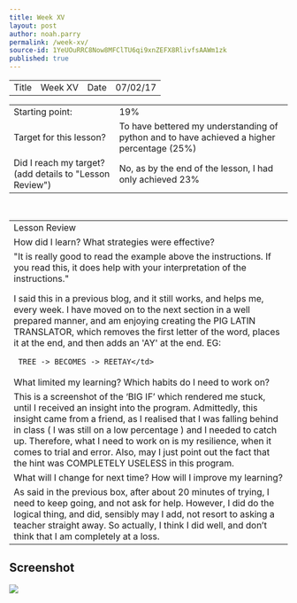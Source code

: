 ```yaml
---
title: Week XV
layout: post
author: noah.parry
permalink: /week-xv/
source-id: 1YeUOuRRC8Now8MFClTU6qi9xnZEFX8RlivfsAAWm1zk
published: true
---
```

<table>
  <tr>
    <td>Title</td>
    <td>Week XV</td>
    <td>Date</td>
    <td>07/02/17</td>
  </tr>
</table>


<table>
  <tr>
    <td>Starting point:</td>
    <td>19%</td>
  </tr>
  <tr>
    <td>Target for this lesson?</td>
    <td>To have bettered my understanding of python and to have achieved a higher percentage (25%)</td>
  </tr>
  <tr>
    <td>Did I reach my target? 
(add details to "Lesson Review")</td>
    <td> No, as by the end of the lesson, I had only achieved 23% </td>
  </tr>
</table>


<table>
  <tr>
    <td>Lesson Review</td>
  </tr>
  <tr>
    <td>How did I learn? What strategies were effective? </td>
  </tr>
  <tr>
    <td>"It is really good to read the example above the instructions. If you read this, it does help with your interpretation of the instructions."

 I said this in a previous blog, and it still works, and helps me, every week. I have moved on to the next section in a well prepared manner, and am enjoying creating the PIG LATIN TRANSLATOR, which removes the first letter of the word, places it at the end, and then adds an 'AY' at the end. EG:

     TREE -> BECOMES -> REETAY</td>
  </tr>
  <tr>
    <td>What limited my learning? Which habits do I need to work on? </td>
  </tr>
  <tr>
    <td>
This is a screenshot of the ‘BIG IF’ which rendered me stuck, until I received an insight into the program. Admittedly, this insight came from a friend, as I realised that I was falling behind in class ( I was still on a low percentage ) and I needed to catch up. Therefore, what I need to work on is my resilience, when it comes to trial and error. Also, may I just point out the fact that the hint was COMPLETELY USELESS in this program.</td>
  </tr>
  <tr>
    <td>What will I change for next time? How will I improve my learning?</td>
  </tr>
  <tr>
    <td>As said in the previous box, after about 20 minutes of trying, I need to keep going, and not ask for help. However, I did do the logical thing, and did, sensibly may I add, not resort to asking a teacher straight away. So actually, I think I did well, and don’t think that I am completely at a loss.




</td>
  </tr>
</table>

<!DOCTYPE html>
<html>
<body>

<h2>Screenshot</h2>
<img src="https://codecademy-discourse.s3.amazonaws.com/original/4X/a/4/9/a49d989fe02b3b9c20954fcfe41cf569fee06579.png">

</body>
</html>
